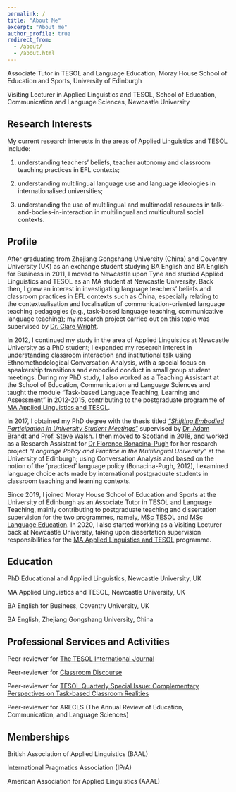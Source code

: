 ```yaml
---
permalink: /
title: "About Me"
excerpt: "About me"
author_profile: true
redirect_from: 
  - /about/
  - /about.html
---
```


Associate Tutor in TESOL and Language Education, Moray House School of Education and Sports, University of Edinburgh

Visiting Lecturer in Applied Linguistics and TESOL, School of Education, Communication and Language Sciences, Newcastle University

Research Interests
------

My current research interests in the areas of Applied Linguistics and TESOL include: 

1) understanding teachers’ beliefs, teacher autonomy and classroom teaching practices in EFL contexts; 

2) understanding multilingual language use and language ideologies in internationalised universities; 

3) understanding the use of multilingual and multimodal resources in talk-and-bodies-in-interaction in multilingual and multicultural social contexts.

Profile
------

After graduating from Zhejiang Gongshang University (China) and Coventry University (UK) as an exchange student studying BA English and BA English for Business in 2011, I moved to Newcastle upon Tyne and studied Applied Linguistics and TESOL as an MA student at Newcastle University. Back then, I grew an interest in investigating language teachers’ beliefs and classroom practices in EFL contexts such as China, especially relating to the contextualisation and localisation of communication-oriented language teaching pedagogies (e.g., task-based language teaching, communicative language teaching); my research project carried out on this topic was supervised by [Dr. Clare Wright](https://ahc.leeds.ac.uk/languages/staff/1258/dr-clare-wright).

In 2012, I continued my study in the area of Applied Linguistics at Newcastle University as a PhD student; I expanded my research interest in understanding classroom interaction and institutional talk using Ethnomethodological Conversation Analysis, with a special focus on speakership transitions and embodied conduct in small group student meetings. During my PhD study, I also worked as a Teaching Assistant at the School of Education, Communication and Language Sciences and taught the module “Task-based Language Teaching, Learning and Assessment” in 2012-2015, contributing to the postgraduate programme of [MA Applied Linguistics and TESOL](https://www.ncl.ac.uk/postgraduate/courses/degrees/applied-linguistics-tesol-ma/#profile).

In 2017, I obtained my PhD degree with the thesis titled [<i>“Shifting Embodied Participation in University Student Meetings</i>”](https://theses.ncl.ac.uk/jspui/handle/10443/3864) supervised by [Dr. Adam Brandt](https://www.ncl.ac.uk/ecls/staff/profile/adambrandt.html#background) and [Prof. Steve Walsh](https://www.ncl.ac.uk/ecls/staff/profile/stevewalsh.html#background). I then moved to Scotland in 2018, and worked as a Research Assistant for [Dr Florence Bonacina-Pugh](https://www.ed.ac.uk/profile/florence-bonacina-pugh) for her research project “<i>Language Policy and Practice in the Multilingual University</i>” at the University of Edinburgh; using Conversation Analysis and based on the notion of the ‘practiced’ language policy (Bonacina-Pugh, 2012), I examined language choice acts made by international postgraduate students in classroom teaching and learning contexts.

Since 2019, I joined Moray House School of Education and Sports at the University of Edinburgh as an Associate Tutor in TESOL and Language Teaching, mainly contributing to postgraduate teaching and dissertation supervision for the two programmes, namely, [MSc TESOL](https://www.ed.ac.uk/education/graduate-school/taught-degrees/tesol) and [MSc Language Education](https://www.ed.ac.uk/education/graduate-school/taught-degrees/language-education). In 2020, I also started working as a Visiting Lecturer back at Newcastle University, taking upon dissertation supervision responsibilities for the [MA Applied Linguistics and TESOL](https://www.ncl.ac.uk/postgraduate/courses/degrees/applied-linguistics-tesol-ma/#profile) programme.


Education
------
PhD Educational and Applied Linguistics, Newcastle University, UK

MA Applied Linguistics and TESOL, Newcastle University, UK

BA English for Business, Coventry University, UK

BA English, Zhejiang Gongshang University, China


Professional Services and Activities
------
Peer-reviewer for [The TESOL International Journal](https://www.tesol-international-journal.com/)

Peer-reviewer for [Classroom Discourse](https://www.tandfonline.com/toc/rcdi20/current)

Peer-reviewer for [TESOL Quarterly Special Issue: Complementary Perspectives on Task-based Classroom Realities](https://onlinelibrary.wiley.com/toc/15457249/51/3)

Peer-reviewer for ARECLS (The Annual Review of Education, Communication, and Language Sciences)


Memberships
------
British Association of Applied Linguistics (BAAL)

International Pragmatics Association (IPrA)

American Association for Applied Linguistics (AAAL)



